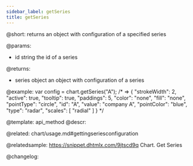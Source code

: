 ```yaml
---
sidebar_label: getSeries
title: getSeries
---          
```


@short: returns an object with configuration of a specified series


@params:
- id	string		the id of a series

@returns:
- series	object		 an object with configuration of a series


@example:
var config = chart.getSeries("A");
/* => 
{
    "strokeWidth": 2, "active": true,
    "tooltip": true, "paddings": 5,
    "color": "none", "fill": "none",
    "pointType": "circle", "id": "A",
    "value": "company A", "pointColor": "blue",
    "type": "radar",
    "scales": [
        "radial"
    ]
}
*/


@template: api_method
@descr:


@related:
chart/usage.md#gettingseriesconfiguration

@relatedsample: https://snippet.dhtmlx.com/9jtscd9q	Chart. Get Series

@changelog:


